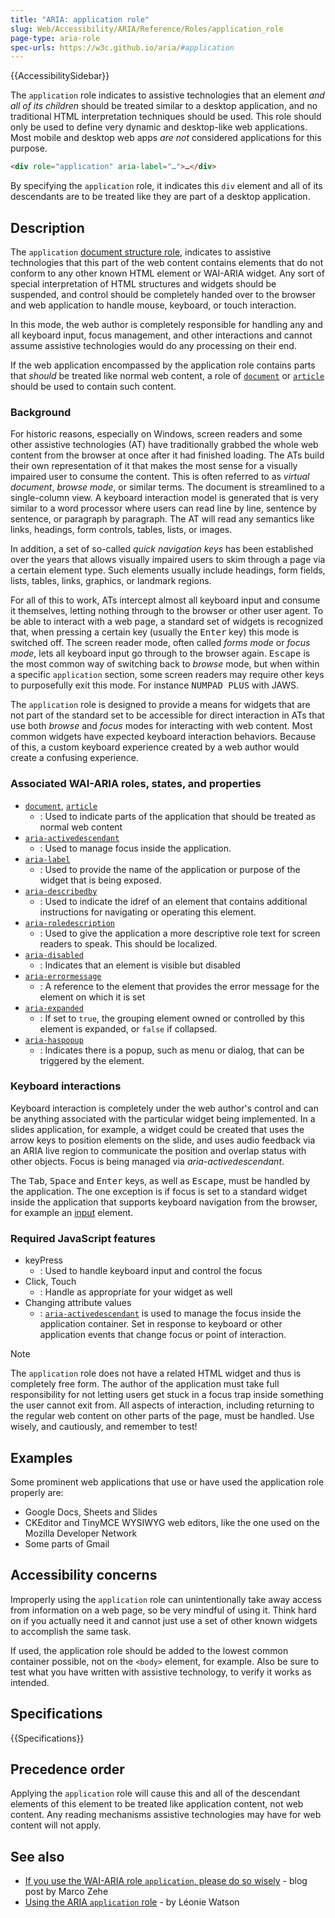 ```yaml
---
title: "ARIA: application role"
slug: Web/Accessibility/ARIA/Reference/Roles/application_role
page-type: aria-role
spec-urls: https://w3c.github.io/aria/#application
---
```


{{AccessibilitySidebar}}

The `application` role indicates to assistive technologies that an element _and all of its children_ should be treated similar to a desktop application, and no traditional HTML interpretation techniques should be used. This role should only be used to define very dynamic and desktop-like web applications. Most mobile and desktop web apps _are not_ considered applications for this purpose.

```html
<div role="application" aria-label="…">…</div>
```

By specifying the `application` role, it indicates this `div` element and all of its descendants are to be treated like they are part of a desktop application.

## Description

The `application` [document structure role](/en-US/docs/Web/Accessibility/ARIA/Roles#1._document_structure_roles), indicates to assistive technologies that this part of the web content contains elements that do not conform to any other known HTML element or WAI-ARIA widget. Any sort of special interpretation of HTML structures and widgets should be suspended, and control should be completely handed over to the browser and web application to handle mouse, keyboard, or touch interaction.

In this mode, the web author is completely responsible for handling any and all keyboard input, focus management, and other interactions and cannot assume assistive technologies would do any processing on their end.

If the web application encompassed by the application role contains parts that _should_ be treated like normal web content, a role of [`document`](/en-US/docs/Web/Accessibility/ARIA/Roles/document_role) or [`article`](/en-US/docs/Web/Accessibility/ARIA/Roles/article_role) should be used to contain such content.

### Background

For historic reasons, especially on Windows, screen readers and some other assistive technologies (AT) have traditionally grabbed the whole web content from the browser at once after it had finished loading. The ATs build their own representation of it that makes the most sense for a visually impaired user to consume the content. This is often referred to as _virtual document_, _browse mode_, or similar terms. The document is streamlined to a single-column view. A keyboard interaction model is generated that is very similar to a word processor where users can read line by line, sentence by sentence, or paragraph by paragraph. The AT will read any semantics like links, headings, form controls, tables, lists, or images.

In addition, a set of so-called _quick navigation keys_ has been established over the years that allows visually impaired users to skim through a page via a certain element type. Such elements usually include headings, form fields, lists, tables, links, graphics, or landmark regions.

For all of this to work, ATs intercept almost all keyboard input and consume it themselves, letting nothing through to the browser or other user agent. To be able to interact with a web page, a standard set of widgets is recognized that, when pressing a certain key (usually the <kbd>Enter</kbd> key) this mode is switched off. The screen reader mode, often called _forms mode_ or _focus mode_, lets all keyboard input go through to the browser again. <kbd>Escape</kbd> is the most common way of switching back to _browse_ mode, but when within a specific `application` section, some screen readers may require other keys to purposefully exit this mode. For instance <kbd>NUMPAD PLUS</kbd> with JAWS.

The `application` role is designed to provide a means for widgets that are not part of the standard set to be accessible for direct interaction in ATs that use both _browse_ and _focus_ modes for interacting with web content. Most common widgets have expected keyboard interaction behaviors. Because of this, a custom keyboard experience created by a web author would create a confusing experience.

### Associated WAI-ARIA roles, states, and properties

- [`document`](/en-US/docs/Web/Accessibility/ARIA/Roles/document_role), [`article`](/en-US/docs/Web/Accessibility/ARIA/Roles/article_role)
  - : Used to indicate parts of the application that should be treated as normal web content
- [`aria-activedescendant`](/en-US/docs/Web/Accessibility/ARIA/Reference/Attributes/aria-activedescendant)
  - : Used to manage focus inside the application.
- [`aria-label`](/en-US/docs/Web/Accessibility/ARIA/Reference/Attributes/aria-label)
  - : Used to provide the name of the application or purpose of the widget that is being exposed.
- [`aria-describedby`](/en-US/docs/Web/Accessibility/ARIA/Reference/Attributes/aria-describedby)
  - : Used to indicate the idref of an element that contains additional instructions for navigating or operating this element.
- [`aria-roledescription`](/en-US/docs/Web/Accessibility/ARIA/Reference/Attributes/aria-roledescription)
  - : Used to give the application a more descriptive role text for screen readers to speak. This should be localized.
- [`aria-disabled`](/en-US/docs/Web/Accessibility/ARIA/Reference/Attributes/aria-disabled)
  - : Indicates that an element is visible but disabled
- [`aria-errormessage`](/en-US/docs/Web/Accessibility/ARIA/Reference/Attributes/aria-errormessage)
  - : A reference to the element that provides the error message for the element on which it is set
- [`aria-expanded`](/en-US/docs/Web/Accessibility/ARIA/Reference/Attributes/aria-expanded)
  - : If set to `true`, the grouping element owned or controlled by this element is expanded, or `false` if collapsed.
- [`aria-haspopup`](/en-US/docs/Web/Accessibility/ARIA/Reference/Attributes/aria-haspopup)
  - : Indicates there is a popup, such as menu or dialog, that can be triggered by the element.

### Keyboard interactions

Keyboard interaction is completely under the web author's control and can be anything associated with the particular widget being implemented. In a slides application, for example, a widget could be created that uses the arrow keys to position elements on the slide, and uses audio feedback via an ARIA live region to communicate the position and overlap status with other objects. Focus is being managed via _aria-activedescendant_.

The <kbd>Tab</kbd>, <kbd>Space</kbd> and <kbd>Enter</kbd> keys, as well as <kbd>Escape</kbd>, must be handled by the application. The one exception is if focus is set to a standard widget inside the application that supports keyboard navigation from the browser, for example an [input](/en-US/docs/Web/HTML/Element/input) element.

### Required JavaScript features

- keyPress
  - : Used to handle keyboard input and control the focus
- Click, Touch
  - : Handle as appropriate for your widget as well
- Changing attribute values
  - : [`aria-activedescendant`](/en-US/docs/Web/Accessibility/ARIA/Reference/Attributes/aria-activedescendant) is used to manage the focus inside the application container. Set in response to keyboard or other application events that change focus or point of interaction.

> [!NOTE]
> The `application` role does not have a related HTML widget and thus is completely free form. The author of the application must take full responsibility for not letting users get stuck in a focus trap inside something the user cannot exit from. All aspects of interaction, including returning to the regular web content on other parts of the page, must be handled. Use wisely, and cautiously, and remember to test!

## Examples

Some prominent web applications that use or have used the application role properly are:

- Google Docs, Sheets and Slides
- CKEditor and TinyMCE WYSIWYG web editors, like the one used on the Mozilla Developer Network
- Some parts of Gmail

## Accessibility concerns

Improperly using the `application` role can unintentionally take away access from information on a web page, so be very mindful of using it. Think hard on if you actually need it and cannot just use a set of other known widgets to accomplish the same task.

If used, the application role should be added to the lowest common container possible, not on the `<body>` element, for example. Also be sure to test what you have written with assistive technology, to verify it works as intended.

## Specifications

{{Specifications}}

## Precedence order

Applying the `application` role will cause this and all of the descendant elements of this element to be treated like application content, not web content. Any reading mechanisms assistive technologies may have for web content will not apply.

## See also

- [If you use the WAI-ARIA role `application`, please do so wisely](https://www.marcozehe.de/if-you-use-the-wai-aria-role-application-please-do-so-wisely/) - blog post by Marco Zehe
- [Using the ARIA `application` role](https://tink.uk/using-the-aria-application-role/) - by Léonie Watson
